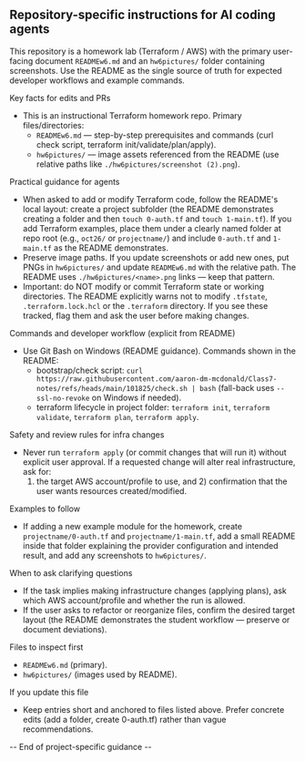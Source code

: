 ## Repository-specific instructions for AI coding agents

This repository is a homework lab (Terraform / AWS) with the primary user-facing document `READMEw6.md` and an `hw6pictures/` folder containing screenshots. Use the README as the single source of truth for expected developer workflows and example commands.

Key facts for edits and PRs
- This is an instructional Terraform homework repo. Primary files/directories:
  - `READMEw6.md` — step-by-step prerequisites and commands (curl check script, terraform init/validate/plan/apply).
  - `hw6pictures/` — image assets referenced from the README (use relative paths like `./hw6pictures/screenshot (2).png`).

Practical guidance for agents
- When asked to add or modify Terraform code, follow the README's local layout: create a project subfolder (the README demonstrates creating a folder and then `touch 0-auth.tf` and `touch 1-main.tf`). If you add Terraform examples, place them under a clearly named folder at repo root (e.g., `oct26/` or `projectname/`) and include `0-auth.tf` and `1-main.tf` as the README demonstrates.
- Preserve image paths. If you update screenshots or add new ones, put PNGs in `hw6pictures/` and update `READMEw6.md` with the relative path. The README uses `./hw6pictures/<name>.png` links — keep that pattern.
- Important: do NOT modify or commit Terraform state or working directories. The README explicitly warns not to modify `.tfstate`, `.terraform.lock.hcl` or the `.terraform` directory. If you see these tracked, flag them and ask the user before making changes.

Commands and developer workflow (explicit from README)
- Use Git Bash on Windows (README guidance). Commands shown in the README:
  - bootstrap/check script: `curl https://raw.githubusercontent.com/aaron-dm-mcdonald/Class7-notes/refs/heads/main/101825/check.sh | bash` (fall-back uses `--ssl-no-revoke` on Windows if needed).
  - terraform lifecycle in project folder: `terraform init`, `terraform validate`, `terraform plan`, `terraform apply`.

Safety and review rules for infra changes
- Never run `terraform apply` (or commit changes that will run it) without explicit user approval. If a requested change will alter real infrastructure, ask for:
  1) the target AWS account/profile to use, and 2) confirmation that the user wants resources created/modified.

Examples to follow
- If adding a new example module for the homework, create `projectname/0-auth.tf` and `projectname/1-main.tf`, add a small README inside that folder explaining the provider configuration and intended result, and add any screenshots to `hw6pictures/`.

When to ask clarifying questions
- If the task implies making infrastructure changes (applying plans), ask which AWS account/profile and whether the run is allowed.
- If the user asks to refactor or reorganize files, confirm the desired target layout (the README demonstrates the student workflow — preserve or document deviations).

Files to inspect first
- `READMEw6.md` (primary).  
- `hw6pictures/` (images used by README).

If you update this file
- Keep entries short and anchored to files listed above. Prefer concrete edits (add a folder, create 0-auth.tf) rather than vague recommendations.

-- End of project-specific guidance --
